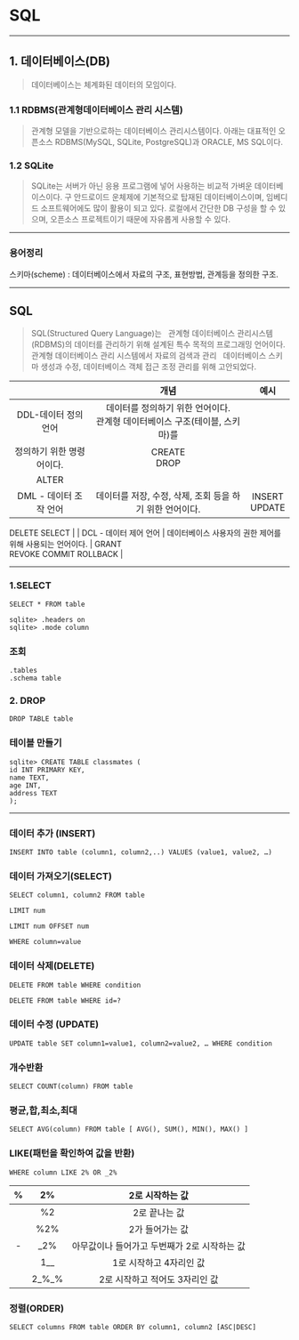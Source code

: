 # SQL

---

## 1. 데이터베이스(DB)

> 데이터베이스는 체계화된 데이터의 모임이다.



### 1.1 RDBMS(관계형데이터베이스 관리 시스템)

> 관계형 모델을 기반으로하는 데이터베이스 관리시스템이다. 아래는 대표적인 오픈소스 RDBMS(MySQL, SQLite, PostgreSQL)과 ORACLE, MS SQL이다.

### 1.2 SQLite

>SQLite는 서버가 아닌 응용 프로그램에 넣어 사용하는 비교적 가벼운 데이터베이스이다. 구 안드로이드 운체제에 기본적으로 탑재된 데이터베이스이며, 임베디드 소프트웨어에도 많이 활용이 되고 있다. 로컬에서 간단한 DB 구성을 할 수 있으며, 오픈소스 프로젝트이기 때문에 자유롭게 사용할 수 있다. 

---

### 용어정리

스키마(scheme) : 데이터베이스에서 자료의 구조, 표현방법, 관계등을 정의한 구조.

---



## SQL

>SQL(Structured Query Language)는   관계형 데이터베이스 관리시스템(RDBMS)의 데이터를 관리하기 위해 설계된 특수 목적의 프로그래밍 언어이다. 관계형 데이터베이스 관리 시스템에서 자료의 검색과 관리   데이터베이스 스키마 생성과 수정, 데이터베이스 객체 접근 조정 관리를 위해 고안되었다.

|                        |                             개념                             |              예시              |
| :--------------------: | :----------------------------------------------------------: | :----------------------------: |
|  DDL-데이터 정의 언어  | 데이터를 정의하기 위한 언어이다. <br/>관계형 데이터베이스 구조(테이블, 스키마)를 
정의하기 위한 명령어이다. |      CREATE<br/>DROP
ALTER      |
| DML - 데이터 조작 언어 |   데이터를 저장, 수정, 삭제, 조회 등을 하기 위한 언어이다.   | INSERT<br/>UPDATE
DELETE
SELECT  |
| DCL - 데이터 제어 언어 |  데이터베이스 사용자의 권한 제어를 위해 사용되는 언어이다.   | GRANT<br/>REVOKE
COMMIT
ROLLBACK |

---

### 1.SELECT

```
SELECT * FROM table 
```

```
sqlite> .headers on 
sqlite> .mode column 
```

### 조회

```
.tables 
.schema table
```

### 2. DROP

```
DROP TABLE table 
```

### 테이블 만들기

```
sqlite> CREATE TABLE classmates (
id INT PRIMARY KEY,  
name TEXT, 
age INT,  
address TEXT 
); 
```

---

### 데이터 추가 (INSERT)

```
INSERT INTO table (column1, column2,..) VALUES (value1, value2, …) 
```

### 데이터 가져오기(SELECT)

```
SELECT column1, column2 FROM table
```

```
LIMIT num
```

```
LIMIT num OFFSET num
```

```
WHERE column=value
```

### 데이터 삭제(DELETE)

```
DELETE FROM table WHERE condition 
```

```
DELETE FROM table WHERE id=?
```

### 데이터 수정 (UPDATE)

```
UPDATE table SET column1=value1, column2=value2, … WHERE condition 
```

### 개수반환

```
SELECT COUNT(column) FROM table
```

### 평균,합,최소,최대

```
SELECT AVG(column) FROM table [ AVG(), SUM(), MIN(), MAX() ]
```

### LIKE(패턴을 확인하여 값을 반환)

```
WHERE column LIKE 2% OR _2%
```

|  %   |  2%   |               2로 시작하는 값                |
| :--: | :---: | :------------------------------------------: |
|      |  %2   |                2로 끝나는 값                 |
|      |  %2%  |               2가 들어가는 값                |
|  -   |  _2%  | 아무값이나 들어가고 두번째가 2로 시작하는 값 |
|      |  1__  |           1로 시작하고 4자리인 값            |
|      | 2_%_% |        2로 시작하고 적어도 3자리인 값        |



### 정렬(ORDER)

```
SELECT columns FROM table ORDER BY column1, column2 [ASC|DESC]
```

